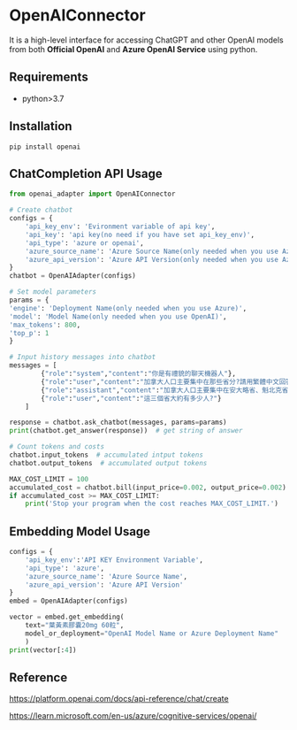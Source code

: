 # OpenAIConnector
It is a high-level interface for accessing ChatGPT and other OpenAI models from both **Official OpenAI** and **Azure OpenAI Service** using python.

## Requirements
- python>3.7

## Installation
```
pip install openai
```


## ChatCompletion API Usage

```python
from openai_adapter import OpenAIConnector

# Create chatbot
configs = {
    'api_key_env': 'Evironment variable of api key',
    'api_key': 'api key(no need if you have set api_key_env)',
    'api_type': 'azure or openai',
    'azure_source_name': 'Azure Source Name(only needed when you use Azure)',
    'azure_api_version': 'Azure API Version(only needed when you use Azure)'
}
chatbot = OpenAIAdapter(configs)

# Set model parameters
params = {
'engine': 'Deployment Name(only needed when you use Azure)',
'model': 'Model Name(only needed when you use OpenAI)',
'max_tokens': 800,
'top_p': 1
}

# Input history messages into chatbot
messages = [
        {"role":"system","content":"你是有禮貌的聊天機器人"},
        {"role":"user","content":"加拿大人口主要集中在那些省分?請用繁體中文回答"},
        {"role":"assistant","content":"加拿大人口主要集中在安大略省、魁北克省和不列顛哥倫比亞省。"},
        {"role":"user","content":"這三個省大約有多少人?"}
    ]

response = chatbot.ask_chatbot(messages, params=params)
print(chatbot.get_answer(response))  # get string of answer

# Count tokens and costs
chatbot.input_tokens  # accumulated intput tokens
chatbot.output_tokens  # accumulated output tokens

MAX_COST_LIMIT = 100
accumulated_cost = chatbot.bill(input_price=0.002, output_price=0.002)  # accumulated cost(USD)
if accumulated_cost >= MAX_COST_LIMIT:
    print('Stop your program when the cost reaches MAX_COST_LIMIT.')
```

## Embedding Model Usage

```python
configs = {
    'api_key_env':'API KEY Environment Variable',
    'api_type': 'azure',
    'azure_source_name': 'Azure Source Name',
    'azure_api_version': 'Azure API Version'
}
embed = OpenAIAdapter(configs)

vector = embed.get_embedding(
    text="葉黃素膠囊20mg 60粒",
    model_or_deployment="OpenAI Model Name or Azure Deployment Name"
    )
print(vector[:4])
```



## Reference
https://platform.openai.com/docs/api-reference/chat/create

https://learn.microsoft.com/en-us/azure/cognitive-services/openai/


